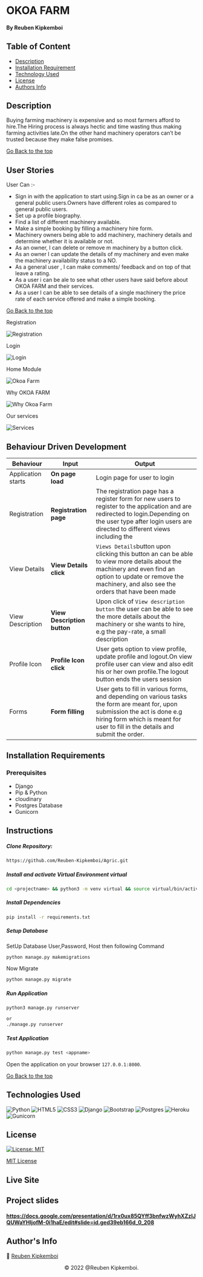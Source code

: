 # OKOA FARM

#### By Reuben Kipkemboi

## Table of Content

+ [Description](#description)
+ [Installation Requirement](#installation-requirements)
+ [Technology Used](#technologies-used)
+ [License](#license)
+ [Authors Info](#authors-info)

## Description
Buying farming machinery is expensive and so most farmers afford to hire.The Hiring process is always hectic and time wasting thus making farming activities late.On the other hand machinery operators can’t be trusted because they make false promises.


[Go Back to the top](#okoa-farm)


## User Stories

User Can :-

* Sign in with the application to start using.Sign in ca be as an owner or a general public users.Owners have different roles as compared to general public users.
* Set up a profile biography.
* Find a list of different machinery available.
* Make a simple booking by filling a machinery hire form.
* Machinery owners being able to add machinery, machinery details and determine whether it is available or not.
* As an owner, I can delete or remove m machinery by a button click.
* As an owner I can update the details of my machinery and even make the machinery availability status to a NO.
* As a general user , I can make comments/ feedback and on top of that leave a rating.
* As a user i can be ale to see what other users have said before about OKOA FARM and their services.
* As a user I can be able to see details of a single machinery the price rate of each service offered and make a simple booking.

[Go Back to the top](#okoa-farm)

Registration

![Registration](./app/static/images/register.png)

Login

![Login](./app/static/images/login.png)


Home Module

![Okoa Farm](./app/static/images/home.png)

Why OKOA FARM

![Why Okoa Farm ](./app/static/images/why.png)


Our services

![Services](./app/static/images/service.png)





## Behaviour Driven Development
| Behaviour | Input | Output |
| ---------------- | --------------- | ------------------ |
| Application starts | **On page load** | Login page for user to login |
| Registration| **Registration page** | The registration page has a register form for new users  to register to the application and are redirected to login.Depending on the user type after login users are directed to different views including the  |
| View Details | **View Details click** | `Views Details`button upon clicking this button an can be able to view more details about the machinery and even find an option to update or remove the machinery, and also see the orders that have been made  |
| View Description | **View Description button** | Upon click of `View description button` the user can be able to see the more details about the machinery or she wants to hire, e.g the pay-rate, a small description|
| Profile Icon | **Profile Icon click** | User gets option to view profile, update profile and logout.On view profile user can view and also edit his or her own profile.The logout button ends the users session|
| Forms | **Form filling** | User gets to fill in various forms, and depending on various tasks the form are meant for, upon submission the act is done e.g hiring form which is meant for user to fill in the details and submit the order.|


## Installation Requirements

### Prerequisites

- Django
- Pip & Python
- cloudinary 
- Postgres Database
- Gunicorn

## Instructions
   
##### Clone Repository:  
 ```bash 
https://github.com/Reuben-Kipkemboi/Agric.git 
```
##### Install and activate Virtual Environment virtual  
 ```bash 
cd <projectname> && python3 -m venv virtual && source virtual/bin/activate 
```  
##### Install Dependencies  
 ```bash 
 pip install -r requirements.txt 
```  
##### Setup Database  
  SetUp Database User,Password, Host then following Command  

 ```bash 
python manage.py makemigrations  
 ``` 
 Now Migrate

 ```bash 
 python manage.py migrate 
```
##### Run Application  
 ```bash 
 python3 manage.py runserver 

 or
 ./manage.py runserver
```
##### Test Application  
 ```bash 
 python manage.py test <appname>
```
Open the application on your browser `127.0.0.1:8000`.  

[Go Back to the top](#okoa-farm)


## Technologies Used

![Python](https://img.shields.io/badge/python-3670A0?style=for-the-badge&logo=python&logoColor=ffdd54)
![HTML5](https://img.shields.io/badge/html5-%23E34F26.svg?style=for-the-badge&logo=html5&logoColor=white)
![CSS3](https://img.shields.io/badge/css3-%231572B6.svg?style=for-the-badge&logo=css3&logoColor=white)
![Django](https://img.shields.io/badge/django-%23092E20.svg?style=for-the-badge&logo=django&logoColor=white)
![Bootstrap](https://img.shields.io/badge/bootstrap-%23563D7C.svg?style=for-the-badge&logo=bootstrap&logoColor=white)
![Postgres](https://img.shields.io/badge/postgres-%23316192.svg?style=for-the-badge&logo=postgresql&logoColor=white)
![Heroku](https://img.shields.io/badge/heroku-%23430098.svg?style=for-the-badge&logo=heroku&logoColor=white)
![Gunicorn](https://img.shields.io/badge/gunicorn-%298729.svg?style=for-the-badge&logo=gunicorn&logoColor=white)

## License
[![License: MIT](https://img.shields.io/badge/License-MIT-yellow.svg)](https://opensource.org/licenses/MIT)

[MIT License](LICENSE)

## Live Site

<!-- #### https://okoafarm.herokuapp.com/ -->

## Project slides 

#### https://docs.google.com/presentation/d/1rx0ux85QYff3bnfwzWyhXZzlJQUWaYHljofM-0i1haE/edit#slide=id.ged39eb166d_0_208

## Author's Info

 :email: [Reuben Kipkemboi](https://gmail.com)  

<p align = "center">
    &copy; 2022 @Reuben Kipkemboi.
</p>


